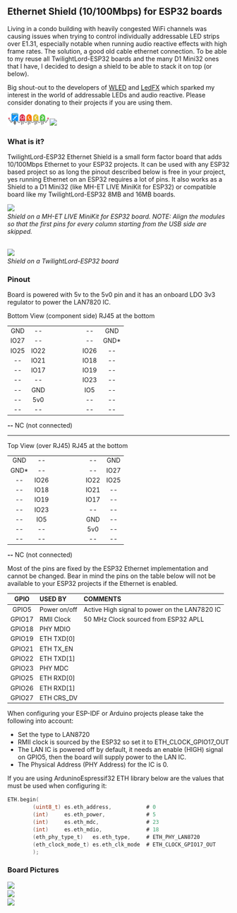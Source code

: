 ## Ethernet Shield (10/100Mbps) for ESP32 boards

Living in a condo building with heavily congested WiFi channels was causing issues when trying to control individually addressable LED strips over E1.31, especially notable when running audio reactive effects with high frame rates. The solution, a good old cable ethernet connection. To be able to my reuse all TwilightLord-ESP32 boards and the many D1 Mini32 ones that I have, I decided to design a shield to be able to stack it on top (or below).

Big shout-out to the developers of [WLED][1] and [LedFX][2] which sparked my interest in the world of addressable LEDs and audio reactive. Please consider donating to their projects if you are using them.

[1]:https://github.com/Aircoookie/WLED 
[2]:https://github.com/LedFx/LedFx

[<img src="https://raw.githubusercontent.com/Aircoookie/WLED/master/images/wled_logo_akemi.png" height="30">][1][<img src="https://camo.githubusercontent.com/40ff4643445fb91a250438a7d3460ce9e225b1638a43694bb0d42f02d9e3d260/68747470733a2f2f692e696d6775722e636f6d2f534657666846722e706e67" height="30"><br/>][2]


### What is it?
TwilightLord-ESP32 Ethernet Shield is a small form factor board that adds 10/100Mbps Ethernet to your ESP32 projects. It can be used with any ESP32 based project so as long the pinout described below is free in your project, yes running Ethernet on an ESP32 requires a lot of pins. It also works as a Shield to a D1 Mini32 (like MH-ET LIVE MiniKit for ESP32) or compatible board like my TwilightLord-ESP32 8MB and 16MB boards.

<img src="TwilightLord-ESP32-ETH_SHIELD-v1.0r1-004.png" width="300"><br/>
*Shield on a MH-ET LIVE MiniKit for ESP32 board. NOTE: Align the modules so that the first pins for every column starting from the USB side are skipped.*

<br/><img src="TwilightLord-ESP32-ETH_SHIELD-v1.0r1-005.png" width="300"><br/>
*Shield on a TwilightLord-ESP32 board*

### Pinout

Board is powered with 5v to the 5v0 pin and it has an onboard LDO 3v3 regulator to power the LAN7820 IC.

Bottom View (component side) RJ45 at the bottom

|      |      |      |      |             |      |      |      |      |
| :--: | :--: | ---- | ---- | ----------- | ---- | ---- | :--: | :--: |
| GND  | --   |      |      |             |      |      | --   | GND  |
| IO27 | --   |      |      |             |      |      | --   | GND* |
| IO25 | IO22 |      |      |             |      |      | IO26 | --   |
| --   | IO21 |      |      |             |      |      | IO18 | --   |
| --   | IO17 |      |      |             |      |      | IO19 | --   |
| --   | --   |      |      |             |      |      | IO23 | --   |
| --   | GND  |      |      |             |      |      | IO5  | --   |
| --   | 5v0  |      |      |             |      |      | --   | --   |
| --   | --   |      |      |             |      |      | --   | --   |


__--__ NC (not connected)

-----------------------------------------------------------------------


Top View (over RJ45) RJ45 at the bottom

|      |      |      |      |             |      |      |      |      |
| :--: | :--: | ---- | ---- | ----------- | ---- | ---- | :--: | :--: |
| GND  | --   |      |      |             |      |      | --   | GND  |
| GND* | --   |      |      |             |      |      | --   | IO27 |
| --   | IO26 |      |      |             |      |      | IO22 | IO25 |
| --   | IO18 |      |      |             |      |      | IO21 | --   |
| --   | IO19 |      |      |             |      |      | IO17 | --   |
| --   | IO23 |      |      |             |      |      | --   | --   |
| --   | IO5  |      |      |             |      |      | GND  | --   |
| --   | --   |      |      |             |      |      | 5v0  | --   |
| --   | --   |      |      |             |      |      | --   | --   |

__--__ NC (not connected)

Most of the pins are fixed by the ESP32 Ethernet implementation and cannot be changed. Bear in mind the pins on the table below will not be available to your ESP32 projects if the Ethernet is enabled. 

|   GPIO |   USED BY   | COMMENTS   |     
| :----: | :--------- | :-------- |
| GPIO5  | Power on/off| Active High signal to power on the LAN7820 IC |
| GPIO17 | RMII Clock  | 50 MHz Clock sourced from ESP32 APLL          |
| GPIO18 | PHY MDIO    |                                               |
| GPIO19 | ETH TXD\[0] |                                               |
| GPIO21 | ETH TX_EN   |                                               |
| GPIO22 | ETH TXD\[1] |                                               |
| GPIO23 | PHY MDC     |                                               |
| GPIO25 | ETH RXD\[0] |                                               |
| GPIO26 | ETH RXD\[1] |                                               |
| GPIO27 | ETH CRS_DV  |                                               |

When configuring your ESP-IDF or Arduino projects please take the following into account:

- Set the type to LAN8720
- RMII clock is sourced by the ESP32 so set it to ETH_CLOCK_GPIO17_OUT
- The LAN IC is powered off by default, it needs an enable (HIGH) signal on GPIO5, then the board will supply power to the LAN IC.
- The Physical Address (PHY Address) for the IC is 0.

If you are using ArduninoEspressif32 ETH library below are the values that must be used when configuring it:

```c
ETH.begin(
        (uint8_t) es.eth_address,           # 0
        (int)     es.eth_power,             # 5
        (int)     es.eth_mdc,               # 23
        (int)     es.eth_mdio,              # 18
        (eth_phy_type_t)   es.eth_type,     # ETH_PHY_LAN8720
        (eth_clock_mode_t) es.eth_clk_mode  # ETH_CLOCK_GPIO17_OUT
        );
```
### Board Pictures

<img src="TwilightLord-ESP32-ETH_SHIELD-v1.0r1-001.png" width="300"><br/>
<img src="TwilightLord-ESP32-ETH_SHIELD-v1.0r1-002.png" width="300"><br/>
<img src="TwilightLord-ESP32-ETH_SHIELD-v1.0r1-003.png" width="300"><br/>